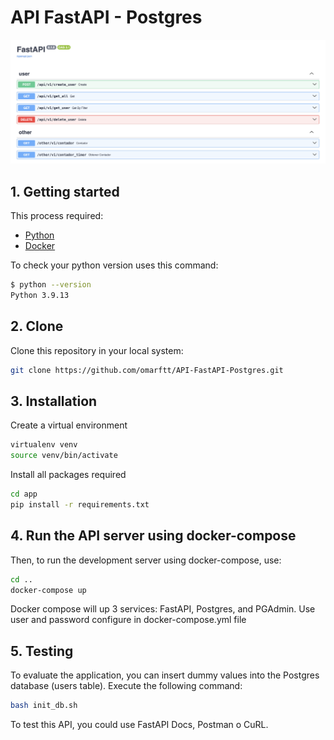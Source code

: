 # API FastAPI - Postgres

![Docs](images/Docs.png)

## 1. Getting started

This process required:
- [Python](https://github.com/pyenv/pyenv) 
- [Docker](https://github.com/pyenv/pyenv) 

To check your python version uses this command:
```bash
$ python --version
Python 3.9.13
```

## 2. Clone

Clone this repository in your local system:
```bash
git clone https://github.com/omarftt/API-FastAPI-Postgres.git
```

## 3. Installation

Create a virtual environment
```bash
virtualenv venv
source venv/bin/activate 
```

Install all packages required
```bash
cd app
pip install -r requirements.txt
```

## 4. Run the API server using docker-compose
Then, to run the development server using docker-compose, use:

```bash
cd ..
docker-compose up
```
Docker compose will up 3 services: FastAPI, Postgres, and PGAdmin. Use user and password configure in docker-compose.yml file

## 5. Testing
To evaluate the application, you can insert dummy values into the Postgres database (users table). Execute the following command:

```bash
bash init_db.sh
```

To test this API, you could use FastAPI Docs, Postman o CuRL.